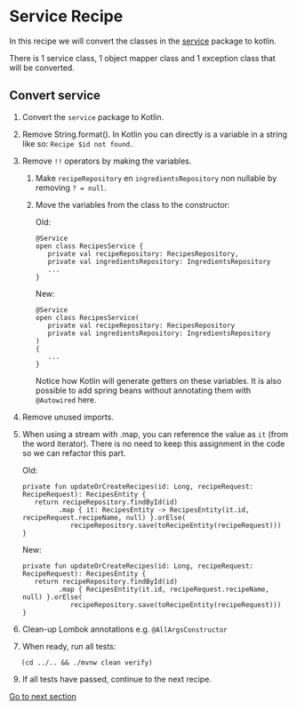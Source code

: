 # Service Recipe

In this recipe we will convert the classes in the [service](../../src/main/java/nl/rabobank/kotlinmovement/recipes/service) package to
kotlin.

There is 1 service class, 1 object mapper class and 1 exception class that will be converted.

## Convert service

1) Convert the `service` package to Kotlin.
3) Remove String.format(). In Kotlin you can directly is a variable in a string like so: `Recipe $id not found.`
4) Remove `!!` operators by making the variables.
   1) Make `recipeRepository` en `ingredientsRepository` non nullable by removing `? = null`.
   2) Move the variables from the class to the constructor:

      Old: 
      ```
      @Service
      open class RecipesService {
         private val recipeRepository: RecipesRepository,
         private val ingredientsRepository: IngredientsRepository
         ...
      }
      ```

      New:
      ```
      @Service
      open class RecipesService(
         private val recipeRepository: RecipesRepository
         private val ingredientsRepository: IngredientsRepository
      ) 
      {
         ...
      }
      ```

      Notice how Kotlin will generate getters on these variables. It is also possible to add spring beans without annotating them with `@Autowired` here.

5) Remove unused imports.
6) When using a stream with .map, you can reference the value as `it` (from the word iterator). There is no need to keep this assignment in the code so we can refactor this part.

   Old:
   ```
   private fun updateOrCreateRecipes(id: Long, recipeRequest: RecipeRequest): RecipesEntity {
      return recipeRepository.findById(id)
            .map { it: RecipesEntity -> RecipesEntity(it.id, recipeRequest.recipeName, null) }.orElse(
               recipeRepository.save(toRecipeEntity(recipeRequest)))
   }
   ```

   New:
   ```
   private fun updateOrCreateRecipes(id: Long, recipeRequest: RecipeRequest): RecipesEntity {
      return recipeRepository.findById(id)
            .map { RecipesEntity(it.id, recipeRequest.recipeName, null) }.orElse(
               recipeRepository.save(toRecipeEntity(recipeRequest)))
   }
   ```
7) Clean-up Lombok annotations e.g. `@AllArgsConstructor`
8) When ready, run all tests:
```shell
   (cd ../.. && ./mvnw clean verify)
   ```
9) If all tests have passed, continue to the next recipe.

[Go to next section](../6-test/Recipe.md)
